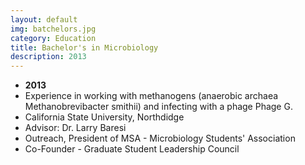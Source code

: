 ```yaml
---
layout: default
img: batchelors.jpg
category: Education
title: Bachelor's in Microbiology
description: 2013
---
```


* __2013__
* Experience in working with methanogens (anaerobic archaea Methanobrevibacter smithii) and infecting with a phage Phage G.
* California State University, Northdidge
* Advisor: Dr. Larry Baresi
* Outreach, President of MSA - Microbiology Students' Association
* Co-Founder - Graduate Student Leadership Council
